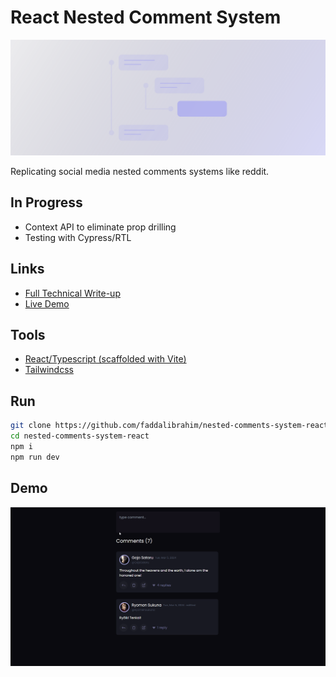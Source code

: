 # React Nested Comment System

<!-- ![Banner](banner.svg) -->

[![Read Full Technical Blog Post](banner.svg "Read Full Technical Blog Post")](https://dev.faddalibrahim.com/blog/using-recursion-to-create-nested-comments-system-ft-reactjs)

Replicating social media nested comments systems like reddit.

## In Progress

- Context API to eliminate prop drilling
- Testing with Cypress/RTL

## Links

- [Full Technical Write-up](https://dev.faddalibrahim.com/blog/using-recursion-to-create-nested-comments-system-ft-reactjs)
- [Live Demo](https://react-nested-comments-system.netlify.app/)

## Tools

- [React/Typescript (scaffolded with Vite)](https://vitejs.dev/guide/)
- [Tailwindcss](https://tailwindcss.com/)

## Run

```sh
git clone https://github.com/faddalibrahim/nested-comments-system-react.git
cd nested-comments-system-react
npm i
npm run dev
```

## Demo

![Demo](demo.gif)
